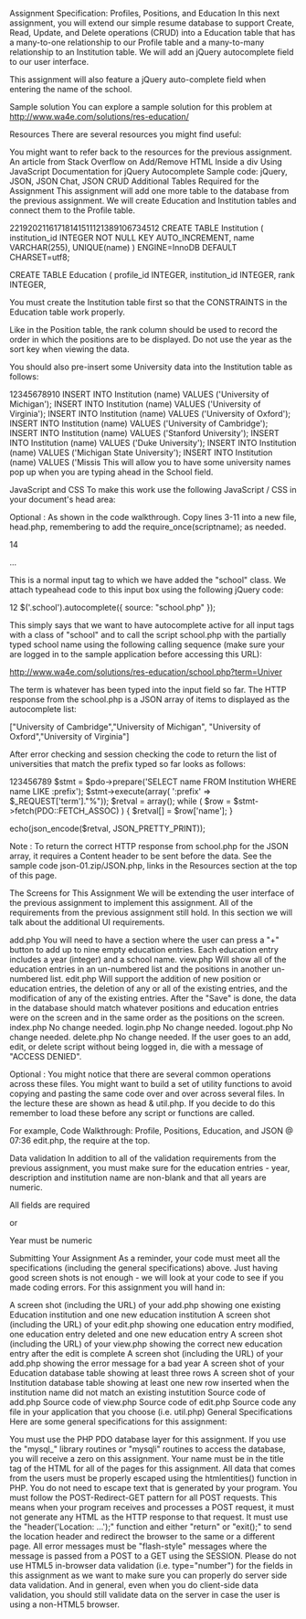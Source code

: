 Assignment Specification: Profiles, Positions, and Education
In this next assignment, you will extend our simple resume database to support Create, Read, Update, and Delete operations (CRUD) into a Education table that has a many-to-one relationship to our Profile table and a many-to-many relationship to an Institution table. We will add an jQuery autocomplete field to our user interface.

This assignment will also feature a jQuery auto-complete field when entering the name of the school.

Sample solution
You can explore a sample solution for this problem at http://www.wa4e.com/solutions/res-education/

Resources
There are several resources you might find useful:

You might want to refer back to the resources for the previous assignment.
An article from Stack Overflow on Add/Remove HTML Inside a div Using JavaScript
Documentation for jQuery Autocomplete
Sample code: jQuery, JSON, JSON Chat, JSON CRUD
Additional Tables Required for the Assignment
This assignment will add one more table to the database from the previous assignment. We will create Education and Institution tables and connect them to the Profile table.

22192021161718141511121389106734512
CREATE TABLE Institution (
  institution_id INTEGER NOT NULL KEY AUTO_INCREMENT,
  name VARCHAR(255),
  UNIQUE(name)
) ENGINE=InnoDB DEFAULT CHARSET=utf8;

CREATE TABLE Education (
  profile_id INTEGER,
  institution_id INTEGER,
  rank INTEGER,

You must create the Institution table first so that the CONSTRAINTS in the Education table work properly.

Like in the Position table, the rank column should be used to record the order in which the positions are to be displayed. Do not use the year as the sort key when viewing the data.

You should also pre-insert some University data into the Institution table as follows:

12345678910
INSERT INTO Institution (name) VALUES ('University of Michigan');
INSERT INTO Institution (name) VALUES ('University of Virginia');
INSERT INTO Institution (name) VALUES ('University of Oxford');
INSERT INTO Institution (name) VALUES ('University of Cambridge');
INSERT INTO Institution (name) VALUES ('Stanford University');
INSERT INTO Institution (name) VALUES ('Duke University');
INSERT INTO Institution (name) VALUES ('Michigan State University');
INSERT INTO Institution (name) VALUES ('Missis
This will allow you to have some university names pop up when you are typing ahead in the School field.

JavaScript and CSS
To make this work use the following JavaScript / CSS in your document's head area: 

Optional : As shown in the code walkthrough. Copy lines 3-11 into a new file, head.php, remembering to add the require_once(scriptname); as needed.

14
<head>
...
  <link rel="stylesheet" href="https://maxcdn.bootstrapcdn.com/bootstrap/3.3.6/css/bootstrap.min.css" integrity="sha384-1q8mTJOASx8j1Au+a5WDVnPi2lkFfwwEAa8hDDdjZlpLegxhjVME1fgjWPGmkzs7" crossorigin="anonymous">

  <link rel="stylesheet" href="https://maxcdn.bootstrapcdn.com/bootstrap/3.3.6/css/bootstrap-theme.min.css" integrity="sha384-fLW2N01lMqjakBkx3l/M9EahuwpSfeNvV63J5ezn3uZzapT0u7EYsXMjQV+0En5r" crossorigin="anonymous">

  <link rel="stylesheet" href="https://code.jquery.com/ui/1
Type Ahead
If you look a the sample implementation, the actual typeahead code in the browser is pretty simple starting with the text field that we want to add the auto-complete to:

12
School: <input type="text" size="80" name="edu_school1" class="school" value="" />

This is a normal input tag to which we have added the "school" class. We attach typeahead code to this input box using the following jQuery code:

12
$('.school').autocomplete({ source: "school.php" });

This simply says that we want to have autocomplete active for all input tags with a class of "school" and to call the script school.php with the partially typed school name using the following calling sequence (make sure your are logged in to the sample application before accessing this URL):

http://www.wa4e.com/solutions/res-education/school.php?term=Univer

The term is whatever has been typed into the input field so far. The HTTP response from the school.php is a JSON array of items to displayed as the autocomplete list:

["University of Cambridge","University of Michigan", "University of Oxford","University of Virginia"]


After error checking and session checking the code to return the list of universities that match the prefix typed so far looks as follows:

123456789
$stmt = $pdo->prepare('SELECT name FROM Institution WHERE name LIKE :prefix');
$stmt->execute(array( ':prefix' => $_REQUEST['term']."%"));
$retval = array();
while ( $row = $stmt->fetch(PDO::FETCH_ASSOC) ) {
  $retval[] = $row['name'];
}

echo(json_encode($retval, JSON_PRETTY_PRINT));

Note : To return the correct HTTP response from school.php for the JSON array, it requires a Content header to be sent before the data. See the sample code json-01.zip/JSON.php, links in the Resources section at the top of this page.

The Screens for This Assignment
We will be extending the user interface of the previous assignment to implement this assignment. All of the requirements from the previous assignment still hold. In this section we will talk about the additional UI requirements.

add.php You will need to have a section where the user can press a "+" button to add up to nine empty education entries. Each education entry includes a year (integer) and a school name.
view.php Will show all of the education entries in an un-numbered list and the positions in another un-numbered list.
edit.php Will support the addition of new position or education entries, the deletion of any or all of the existing entries, and the modification of any of the existing entries. After the "Save" is done, the data in the database should match whatever positions and education entries were on the screen and in the same order as the positions on the screen.
index.php No change needed.
login.php No change needed.
logout.php No change needed.
delete.php No change needed.
If the user goes to an add, edit, or delete script without being logged in, die with a message of "ACCESS DENIED".

Optional : You might notice that there are several common operations across these files. You might want to build a set of utility functions to avoid copying and pasting the same code over and over across several files. In the lecture these are shown as head & util.php. If you decide to do this remember to load these before any script or functions are called.

For example, Code Walkthrough: Profile, Positions, Education, and JSON @ 07:36 edit.php, the require at the top.

Data validation
In addition to all of the validation requirements from the previous assignment, you must make sure for the education entries - year, description  and institution name are non-blank and that all years are numeric.

All fields are required

or

Year must be numeric

Submitting Your Assignment
As a reminder, your code must meet all the specifications (including the general specifications) above. Just having good screen shots is not enough - we will look at your code to see if you made coding errors. For this assignment you will hand in:

A screen shot (including the URL) of your add.php showing one existing Education institution and one new education institution
A screen shot (including the URL) of your edit.php showing one education entry modified, one education entry deleted and one new education entry
A screen shot (including the URL) of your view.php showing the correct new education entry after the edit is complete
A screen shot (including the URL) of your add.php showing the error message for a bad year
A screen shot of your Education database table showing at least three rows
A screen shot of your Institution database table showing at least one new row inserted when the institution name did not match an existing instutition
Source code of add.php
Source code of view.php
Source code of edit.php
Source code any file in your application that you choose (i.e. util.php)
General Specifications
Here are some general specifications for this assignment:

You must use the PHP PDO database layer for this assignment. If you use the "mysql_" library routines or "mysqli" routines to access the database, you will receive a zero on this assignment.
Your name must be in the title tag of the HTML for all of the pages for this assignment.
All data that comes from the users must be properly escaped using the htmlentities() function in PHP. You do not need to escape text that is generated by your program.
You must follow the POST-Redirect-GET pattern for all POST requests. This means when your program receives and processes a POST request, it must not generate any HTML as the HTTP response to that request. It must use the "header('Location: ...');" function and either "return" or "exit();" to send the location header and redirect the browser to the same or a different page.
All error messages must be "flash-style" messages where the message is passed from a POST to a GET using the SESSION.
Please do not use HTML5 in-browser data validation (i.e. type="number") for the fields in this assignment as we want to make sure you can properly do server side data validation. And in general, even when you do client-side data validation, you should still validate data on the server in case the user is using a non-HTML5 browser.     